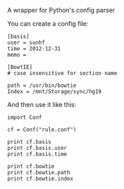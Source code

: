 A wrapper for Python's config parser


You can create a config file:

```
[basis]
user = sunhf
time = 2012-12-31
memo =

[BowtIE]
# case insensitive for section name

path = /usr/bin/bowtie
Index = /mnt/Storage/sync/hg19
```

And then use it like this:

```
import Conf

cf = Conf("rule.conf")

print cf.basis
print cf.basis.user
print cf.basis.time

print cf.bowtie
print cf.bowtie.path
print cf.bowtie.index
```
